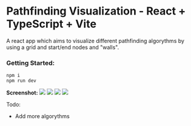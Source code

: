 # Pathfinding Visualization - React + TypeScript + Vite
A react app which aims to visualize different pathfinding algorythms by using a grid and start/end nodes and "walls".

### Getting Started:
```
npm i 
npm run dev
```

**Screenshot:**
<img src="https://raw.githubusercontent.com/ivaaak/React-Pathfinding-Visualization/screenshots/1.png"></img>
<img src="https://raw.githubusercontent.com/ivaaak/React-Pathfinding-Visualization/screenshots/aStar.png"></img>
<img src="https://raw.githubusercontent.com/ivaaak/React-Pathfinding-Visualization/screenshots/animation.png"></img>
<img src="https://raw.githubusercontent.com/ivaaak/React-Pathfinding-Visualization/screenshots/animation2.png"></img>

Todo: 
- Add more algorythms